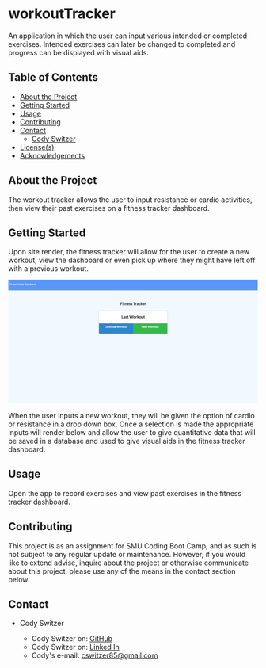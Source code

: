# workoutTracker

An application in which the user can input various intended or completed exercises. Intended exercises can later be changed to completed and progress can be displayed with visual aids.

<!-- TABLE OF CONTENTS -->

## Table of Contents

- [About the Project](#About-the-project)
- [Getting Started](#Getting-started)
- [Usage](#Usage)
- [Contributing](#Contributing)
- [Contact](#Contact)
  - [Cody Switzer](https://cswitzer85.github.io/Basic-Portfolio/ "cswitzer85's GitHub")
- [License(s)](<#License(s)>)
- [Acknowledgements](#Acknowledgements)

## About the Project

The workout tracker allows the user to input resistance or cardio activities, then view their past exercises on a fitness tracker dashboard.

## Getting Started

Upon site render, the fitness tracker will allow for the user to create a new workout, view the dashboard or even pick up where they might have left off with a previous workout.  
  
![alt text](https://github.com/cswitzer85/workoutTracker/blob/master/assets/fitnessTrackerScreenShot.png?raw=true)
  
When the user inputs a new workout, they will be given the option of cardio or resistance in a drop down box. Once a selection is made the appropriate inputs will render below and allow the user to give quantitative data that will be saved in a database and used to give visual aids in the fitness tracker dashboard.

## Usage

Open the app to record exercises and view past exercises in the fitness tracker dashboard.

## Contributing

This project is as an assignment for SMU Coding Boot Camp, and as such is not subject to any regular update or maintenance. However, if you would like to extend advise, inquire about the project or otherwise communicate about this project, please use any of the means in the contact section below.

## Contact

- Cody Switzer

  - Cody Switzer on: [GitHub](https://github.com/cswitzer85 "cswitzer85's GitHub")
  - Cody Switzer on: [Linked In](https://www.linkedin.com/in/cody-switzer-1429593a/ "cody-switzer-1429593a Linked In")
  - Cody's e-mail: cswitzer85@gmail.com

<!-- ## Acknowledgements -->
